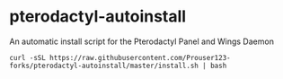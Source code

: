 # pterodactyl-autoinstall
An automatic install script for the Pterodactyl Panel and Wings Daemon

`curl -sSL https://raw.githubusercontent.com/Prouser123-forks/pterodactyl-autoinstall/master/install.sh | bash`
